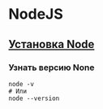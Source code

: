 # NodeJS

## [Установка Node](https://nodejs.org/en/)

### Узнать версию None

```shell script
node -v
# Или
node --version
```
